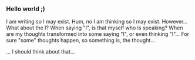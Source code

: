 ### Hello world ;)

I am writing so I may exist. Hum, no I am thinking so I may exist.
However...
What about the I? When saying "I", is that myself who is speaking? When are my thoughts transformed
into some saying "I", or even thinking "I"...
For sure "some" thoughts happen, so something is, the thought... 

... I should think about that...

<!--
**Ken4git/Ken4git** is a ✨ _special_ ✨ repository because its `README.md` (this file) appears on your GitHub profile.

Here are some ideas to get you started:

- 🔭 I’m currently working on ...
- 🌱 I’m currently learning ...
- 👯 I’m looking to collaborate on ...
- 🤔 I’m looking for help with ...
- 💬 Ask me about ...
- 📫 How to reach me: ...
- 😄 Pronouns: ...
- ⚡ Fun fact: ...
-->
